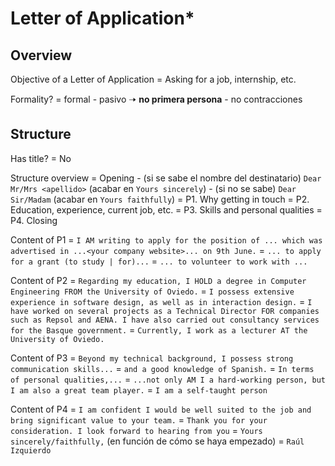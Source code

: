 # Letter of Application*

## Overview

Objective of a Letter of Application
    = Asking for a job, internship, etc.

Formality?
    = formal
        - pasivo 🠢 **no primera persona**
        - no contracciones

## Structure

Has title? = No

Structure overview
    = Opening
        - (si se sabe el nombre del destinatario) `Dear Mr/Mrs <apellido>` (acabar en `Yours sincerely`)
        - (si no se sabe) `Dear Sir/Madam` (acabar en `Yours faithfully`)
    = P1. Why getting in touch
    = P2. Education, experience, current job, etc.
    = P3. Skills and personal qualities
    = P4. Closing

Content of P1
    = `I AM writing to apply for the position of ... which was advertised in ...<your company website>... on 9th June.`
    = `... to apply for a grant (to study | for)...`
    = `... to volunteer to work with ...`

Content of P2
    = `Regarding my education, I HOLD a degree in Computer Engineering FROM the University of Oviedo.`
    = `I possess extensive experience in software design, as well as in interaction design.`
    = `I have worked on several projects as a Technical Director FOR companies such as Repsol and AENA. I have also carried out consultancy services for the Basque government.`
    = `Currently, I work as a lecturer AT the University of Oviedo.`

Content of P3
    = `Beyond my technical background, I possess strong communication skills...`
    = `and a good knowledge of Spanish.`
    = `In terms of personal qualities,...`
    = `...not only AM I a hard-working person, but I am also a great team player.`
    = `I am a self-taught person`

Content of P4
    = `I am confident I would be well suited to the job and bring significant value to your team.`
    = `Thank you for your consideration. I look forward to hearing from you`
    = `Yours sincerely/faithfully,` (en función de cómo se haya empezado)
    = `Raúl Izquierdo`
